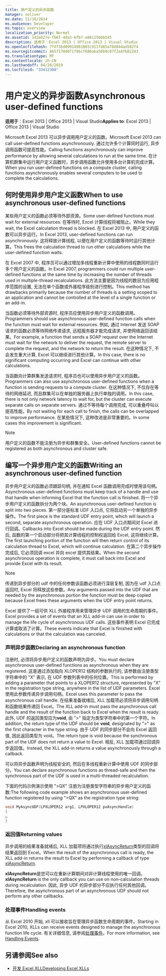 ```yaml
---
title: 用户定义的异步函数
manager: soliver
ms.date: 11/16/2014
ms.audience: Developer
ms.topic: overview
localization_priority: Normal
ms.assetid: 142eb27e-fb6f-4da3-bfb7-a88115bbb5d5
description: 适用于：Excel 2013 | Office 2013 | Visual Studio
ms.openlocfilehash: 7fdf3bd09914981865c911fd65a78d044ad582f4
ms.sourcegitcommit: 8657170d071f9bcf680aba50b9c07f2a4fb82283
ms.translationtype: MT
ms.contentlocale: zh-CN
ms.lasthandoff: 04/28/2019
ms.locfileid: "33412308"
---
```

# <a name="asynchronous-user-defined-functions"></a><span data-ttu-id="c5733-103">用户定义的异步函数</span><span class="sxs-lookup"><span data-stu-id="c5733-103">Asynchronous user-defined functions</span></span>

<span data-ttu-id="c5733-104">**适用于**：Excel 2013 | Office 2013 | Visual Studio</span><span class="sxs-lookup"><span data-stu-id="c5733-104">**Applies to**: Excel 2013 | Office 2013 | Visual Studio</span></span> 
  
<span data-ttu-id="c5733-105">Microsoft Excel 2013 可以异步调用用户定义的函数。</span><span class="sxs-lookup"><span data-stu-id="c5733-105">Microsoft Excel 2013 can call user-defined functions asynchronously.</span></span> <span data-ttu-id="c5733-106">通过允许多个计算同时运行, 异步调用函数可提高性能。</span><span class="sxs-lookup"><span data-stu-id="c5733-106">Calling functions asynchronously can improve performance by allowing several calculations to run at the same time.</span></span> <span data-ttu-id="c5733-107">在计算机群集中运行用户定义函数时，异步调用函数允许使用多台计算机完成计算。</span><span class="sxs-lookup"><span data-stu-id="c5733-107">When you run user-defined functions on a compute cluster, calling functions asynchronously enables several computers to be used to complete the calculations.</span></span>
  
## <a name="when-to-use-asynchronous-user-defined-functions"></a><span data-ttu-id="c5733-108">何时使用异步用户定义函数</span><span class="sxs-lookup"><span data-stu-id="c5733-108">When to use asynchronous user-defined functions</span></span>

<span data-ttu-id="c5733-109">某些用户定义的函数必须等待外部资源。</span><span class="sxs-lookup"><span data-stu-id="c5733-109">Some user-defined functions must wait for external resources.</span></span> <span data-ttu-id="c5733-110">在等待时, Excel 计算线程将被阻止。</span><span class="sxs-lookup"><span data-stu-id="c5733-110">While they wait, the Excel calculation thread is blocked.</span></span> <span data-ttu-id="c5733-111">在 Excel 2013 中, 用户定义的函数可以异步运行。</span><span class="sxs-lookup"><span data-stu-id="c5733-111">In Excel 2013, user-defined functions can run asynchronously.</span></span> <span data-ttu-id="c5733-112">这将释放计算线程, 以便在用户定义的函数等待时运行其他计算。</span><span class="sxs-lookup"><span data-stu-id="c5733-112">This frees the calculation thread to run other calculations while the user-defined function waits.</span></span>
  
<span data-ttu-id="c5733-113">在 Excel 2007 中, 程序员可以通过增加多线程重新计算中使用的线程数同时运行多个用户定义的函数。</span><span class="sxs-lookup"><span data-stu-id="c5733-113">In Excel 2007, programmers could run multiple user-defined functions at the same time by increasing the number of threads used in multiple-thread recalculations.</span></span> <span data-ttu-id="c5733-114">此方法主要是因为线程的数目为应用程序范围的设置, 无法在单个函数或外接程序级别进行控制。</span><span class="sxs-lookup"><span data-stu-id="c5733-114">This method has drawbacks primarily because the number of threads is a setting scoped to an application and cannot be controlled at the level of a single function or an add-in.</span></span>
  
<span data-ttu-id="c5733-115">当函数必须等待外部资源时, 程序员应使用异步用户定义的函数调用。</span><span class="sxs-lookup"><span data-stu-id="c5733-115">Programmers should use asynchronous user-defined function calls when the function must wait for external resources.</span></span> <span data-ttu-id="c5733-116">例如, 通过 Internet 发送 SOAP 请求的函数必须等待网络传递请求, 远程服务器才能完成请求, 并使网络返回该结果。</span><span class="sxs-lookup"><span data-stu-id="c5733-116">For example, a function that sends a SOAP request over the Internet must wait for the network to deliver the request, the remote server to complete the request, and the network to return the result.</span></span> <span data-ttu-id="c5733-117">在这种情况下, 不会发生重大计算, Excel 可以继续进行其他计算。</span><span class="sxs-lookup"><span data-stu-id="c5733-117">In this case, there is no significant computing occurring and Excel can continue with other calculations.</span></span>
  
<span data-ttu-id="c5733-118">当函数向计算群集发送请求时, 程序员也可以使用异步用户定义的函数。</span><span class="sxs-lookup"><span data-stu-id="c5733-118">Programmers can also use asynchronous user-defined functions when a function is sending requests to a compute cluster.</span></span> <span data-ttu-id="c5733-119">在这种情况下, 不仅存在等待的网络延迟, 而且群集可以在单独的服务器上执行单独的调用。</span><span class="sxs-lookup"><span data-stu-id="c5733-119">In this case, there is not only network latency to wait for, but the cluster can execute separate calls on separate servers.</span></span> <span data-ttu-id="c5733-120">通过不等待每个调用完成, 可以重叠呼叫以提高性能。</span><span class="sxs-lookup"><span data-stu-id="c5733-120">By not waiting for each call to finish, the calls can be overlapped to improve performance.</span></span> <span data-ttu-id="c5733-121">在某些情况下, 这种改进是非常重要的。</span><span class="sxs-lookup"><span data-stu-id="c5733-121">In some cases this improvement is significant.</span></span>
  
> [!NOTE]
> <span data-ttu-id="c5733-122">用户定义的函数不能注册为异步和群集安全。</span><span class="sxs-lookup"><span data-stu-id="c5733-122">User-defined functions cannot be registered as both asynchronous and cluster safe.</span></span> 
  
## <a name="writing-an-asynchronous-user-defined-function"></a><span data-ttu-id="c5733-123">编写一个异步用户定义的函数</span><span class="sxs-lookup"><span data-stu-id="c5733-123">Writing an asynchronous user-defined function</span></span>

<span data-ttu-id="c5733-124">异步用户定义的函数必须跟踪句柄, 并在通知 Excel 函数调用完成时使用该句柄。</span><span class="sxs-lookup"><span data-stu-id="c5733-124">Asynchronous user-defined functions must keep track of a handle and use that handle when informing Excel that the function call is finished.</span></span> <span data-ttu-id="c5733-125">将一个异步用户定义的函数拆分为两个块。</span><span class="sxs-lookup"><span data-stu-id="c5733-125">An asynchronous user-defined function is split into two pieces.</span></span> <span data-ttu-id="c5733-126">第一部分是标准 UDF 入口点, 它将启动另一个单独的异步操作。</span><span class="sxs-lookup"><span data-stu-id="c5733-126">The first piece is the standard UDF entry point, which will launch a second, separate asynchronous operation.</span></span> <span data-ttu-id="c5733-127">应在 UDF 入口点期间对 Excel 进行回调。</span><span class="sxs-lookup"><span data-stu-id="c5733-127">Callbacks into Excel should be made during the UDF entry point.</span></span> <span data-ttu-id="c5733-128">然后, 函数的第一个启动部分将把其计算线程的控制权返回给 Excel, 这将继续计算。</span><span class="sxs-lookup"><span data-stu-id="c5733-128">The first launching portion of the function will then return control of its calculation thread to Excel, which will continue calculation.</span></span> <span data-ttu-id="c5733-129">在第二个异步操作完成后, 它必须回调 excel 并向 excel 提供其结果。</span><span class="sxs-lookup"><span data-stu-id="c5733-129">When the second asynchronous operation is complete, it must call back into Excel and provide Excel with its result.</span></span> 
  
> [!NOTE]
> <span data-ttu-id="c5733-130">传递到异步部分的 udf 中的任何参数该函数必须进行深层复制, 因为在 udf 入口点返回时, Excel 将释放这些参数。</span><span class="sxs-lookup"><span data-stu-id="c5733-130">Any arguments passed into the UDF that are needed by the asynchronous portion the function must be deep copied because Excel frees these arguments when the UDF entry point returns.</span></span> 
  
<span data-ttu-id="c5733-131">Excel 提供了一组可供 XLL 外接程序用来管理异步 UDF 调用的生命周期的事件。</span><span class="sxs-lookup"><span data-stu-id="c5733-131">Excel provides a set of events that an XLL add-in can use in order to manage the life cycle of asynchronous UDF calls.</span></span> <span data-ttu-id="c5733-132">这些事件表明 Excel 已完成计算或取消了计算。</span><span class="sxs-lookup"><span data-stu-id="c5733-132">These events indicate that Excel is finished with calculations or that the calculation was canceled.</span></span>
  
### <a name="declaring-an-asynchronous-function"></a><span data-ttu-id="c5733-133">声明异步函数</span><span class="sxs-lookup"><span data-stu-id="c5733-133">Declaring an asynchronous function</span></span>

<span data-ttu-id="c5733-134">注册时, 必须将异步用户定义的函数声明为异步。</span><span class="sxs-lookup"><span data-stu-id="c5733-134">You must declare asynchronous user-defined functions as asynchronous when they are registered.</span></span> <span data-ttu-id="c5733-135">这是通过添加指向 XLOPER12 结构的参数执行的, 该参数由注册类型字符串中的 "X" 表示, 在 UDF 参数列表中的任何位置。</span><span class="sxs-lookup"><span data-stu-id="c5733-135">This is performed by adding a parameter that points to a XLOPER12 structure, represented by "X" in the registration type string, anywhere in the list of UDF parameters.</span></span> <span data-ttu-id="c5733-136">Excel 使用此参数传递异步调用句柄。</span><span class="sxs-lookup"><span data-stu-id="c5733-136">Excel uses this parameter to pass the asynchronous call handle.</span></span> <span data-ttu-id="c5733-137">在结果准备就绪后, XLL 加载项必须将异步调用句柄和函数结果传递回 Excel。</span><span class="sxs-lookup"><span data-stu-id="c5733-137">The XLL add-in must pass the asynchronous call handle and the result of the function back to Excel when the result is ready.</span></span> <span data-ttu-id="c5733-138">此外, UDF 的返回类型应为**void**, 由 ">" 指定为类型字符串中的第一个字符。</span><span class="sxs-lookup"><span data-stu-id="c5733-138">In addition, the return type of the UDF should be **void**, designated by ">" as the first character in the type string.</span></span> <span data-ttu-id="c5733-139">由于 UDF 的同步部分不会向 Excel 返回值, 因此返回类型为 void。</span><span class="sxs-lookup"><span data-stu-id="c5733-139">The return type is void because the synchronous part of the UDF does not return a value to Excel.</span></span> <span data-ttu-id="c5733-140">相反, XLL 加载项通过回调异步返回值。</span><span class="sxs-lookup"><span data-stu-id="c5733-140">Instead, the XLL add-in returns a value asynchronously through a callback.</span></span> 
  
<span data-ttu-id="c5733-141">可以将异步函数声明为线程安全的, 然后在多线程重新计算中使用 UDF 的同步部分。</span><span class="sxs-lookup"><span data-stu-id="c5733-141">You can declare asynchronous functions as thread-safe and then the synchronous part of the UDF is used in a multi-threaded recalculation.</span></span> 
  
<span data-ttu-id="c5733-142">下面的代码示例演示使用 "\>QX" 注册为注册类型字符串的异步用户定义的函数:</span><span class="sxs-lookup"><span data-stu-id="c5733-142">The following code example shows an asynchronous user-defined function registered by using "\>QX" as the registration type string:</span></span>
  
```cpp
void MyAsyncUDF(LPXLOPER12 arg1, LPXLOPER12 pxAsyncHandle)
{
…
}
```

### <a name="returning-values"></a><span data-ttu-id="c5733-143">返回值</span><span class="sxs-lookup"><span data-stu-id="c5733-143">Returning values</span></span>

<span data-ttu-id="c5733-144">异步调用的结果准备就绪后, XLL 加载项将通过执行[xlAsyncReturn](xlasyncreturn.md)类型的回调将结果返回到 Excel。</span><span class="sxs-lookup"><span data-stu-id="c5733-144">When the result of the asynchronous call is ready, the XLL add-in returns the result to Excel by performing a callback of type [xlAsyncReturn](xlasyncreturn.md).</span></span>
  
<span data-ttu-id="c5733-145">**xlAsyncReturn**是您可以在重新计算期间对非计算线程使用的唯一回调。</span><span class="sxs-lookup"><span data-stu-id="c5733-145">**xlAsyncReturn** is the only callback you can use on non-calculation threads during recalculation.</span></span> <span data-ttu-id="c5733-146">因此, 异步 UDF 的异步部分不应执行任何其他回调。</span><span class="sxs-lookup"><span data-stu-id="c5733-146">Therefore, the asynchronous part of an asynchronous UDF should not perform any other callbacks.</span></span> 
  
### <a name="handling-events"></a><span data-ttu-id="c5733-147">处理事件</span><span class="sxs-lookup"><span data-stu-id="c5733-147">Handling events</span></span>

<span data-ttu-id="c5733-148">从 Excel 2010 开始, xll 可以接收旨在管理异步函数生命周期的事件。</span><span class="sxs-lookup"><span data-stu-id="c5733-148">Starting in Excel 2010, XLLs can receive events designed to manage the asynchronous function life cycle.</span></span> <span data-ttu-id="c5733-149">有关详细信息, 请参阅[处理事件](handling-events.md)。</span><span class="sxs-lookup"><span data-stu-id="c5733-149">For more information, see [Handling Events](handling-events.md).</span></span>
  
## <a name="see-also"></a><span data-ttu-id="c5733-150">另请参阅</span><span class="sxs-lookup"><span data-stu-id="c5733-150">See also</span></span>

- [<span data-ttu-id="c5733-151">开发 Excel XLL</span><span class="sxs-lookup"><span data-stu-id="c5733-151">Developing Excel XLLs</span></span>](developing-excel-xlls.md)

